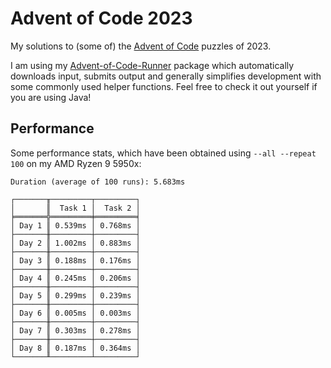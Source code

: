 # Advent of Code 2023

My solutions to (some of) the [Advent of Code](https://adventofcode.com) puzzles of 2023.

I am using my [Advent-of-Code-Runner](https://github.com/Rc-Cookie/advent-of-code-runner) package
which automatically downloads input, submits output and generally simplifies development with some
commonly used helper functions. Feel free to check it out yourself if you are using Java!

## Performance

Some performance stats, which have been obtained using `--all --repeat 100` on my AMD Ryzen 9 5950x:

```
Duration (average of 100 runs): 5.683ms

┌───────╥─────────┬─────────┐
│       ║  Task 1 │  Task 2 │
╞═══════╬═════════╪═════════╡
│ Day 1 ║ 0.539ms │ 0.768ms │
├───────╫─────────┼─────────┤
│ Day 2 ║ 1.002ms │ 0.883ms │
├───────╫─────────┼─────────┤
│ Day 3 ║ 0.188ms │ 0.176ms │
├───────╫─────────┼─────────┤
│ Day 4 ║ 0.245ms │ 0.206ms │
├───────╫─────────┼─────────┤
│ Day 5 ║ 0.299ms │ 0.239ms │
├───────╫─────────┼─────────┤
│ Day 6 ║ 0.005ms │ 0.003ms │
├───────╫─────────┼─────────┤
│ Day 7 ║ 0.303ms │ 0.278ms │
├───────╫─────────┼─────────┤
│ Day 8 ║ 0.187ms │ 0.364ms │
└───────╨─────────┴─────────┘
```

